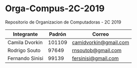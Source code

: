 # Orga-Compus-2C-2019
Repositorio de Organizacion de Computadoras - 2C 2019

| Integrante        | Padrón | Correo                 | 
| ----------------- | ------ | ---------------------- | 
| Camila Dvorkin    | 101109 | camidvorkin@gmail.com  |   
| Rodrigo Souto     | 97649  | rnsoutob@gmail.com     |
| Fernando Sinisi   | 99139  | fersinisi@gmail.com    |

